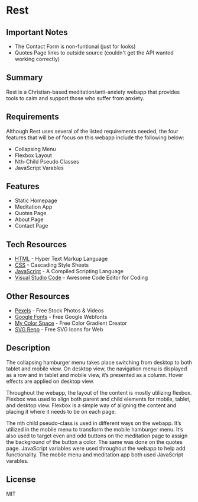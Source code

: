 # Rest

## Important Notes
- The Contact Form is non-funtional (just for looks)
- Quotes Page links to outside source (couldn't get the API wanted working correctly)

## Summary
Rest is a Christian-based meditation/anti-anxiety webapp that provides tools to calm and support those who suffer from anxiety. 

## Requirements

Although Rest uses several of the listed requirements needed, the four features that will be of focus on this webapp include the following below: 
- Collapsing Menu
- Flexbox Layout
- Nth-Child Pseudo Classes
- JavaScript Varables

## Features

- Static Homepage
- Meditation App
- Quotes Page
- About Page
- Contact Page

## Tech Resources
- [HTML](https://developer.mozilla.org/en-US/docs/Web/HTML) - Hyper Text Markup Language
- [CSS](https://developer.mozilla.org/en-US/docs/Web/CSS) - Cascading Style Sheets
- [JavaScript](https://developer.mozilla.org/en-US/docs/Web/JavaScript) - A Compiled Scripting Language
- [Visual Studio Code](https://code.visualstudio.com/) - Awesome Code Editor for Coding

## Other Resources
- [Pexels](https://www.pexels.com/) - Free Stock Photos & Videos
- [Google Fonts](https://fonts.google.com/) - Free Google Webfonts
- [My Color Space](https://mycolor.space/) - Free Color Gradient Creator
- [SVG Repo](https://www.svgrepo.com/) - Free SVG Icons for Web


## Description

The collapsing hamburger menu takes place switching from desktop to both tablet and mobile view. On desktop view, the navigation menu is displayed as a row and in tablet and mobile view, it’s presented as a column. Hover effects are applied on desktop view. 

Throughout the webapp, the layout of the content is mostly utilizing flexbox. Flexbox was used to align both parent and child elements for mobile, tablet, and desktop view. Flexbox is a simple way of aligning the content and placing it where it needs to be on each page. 

The nth child pseudo-class is used in different ways on the webapp. It’s utilized in the mobile menu to transform the mobile hamburger menu. It’s also used to target even and odd buttons on the meditation page to assign the background of the button a color. The same was done on the quotes page. 
JavaScript variables were used throughout the webapp to help add functionality. The mobile menu and meditation app both used JavaScript varables.


## License

MIT

